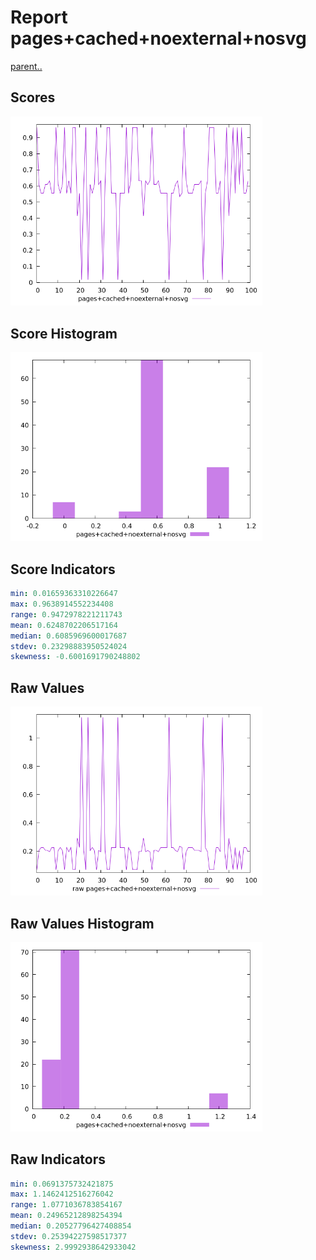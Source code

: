 # Report pages+cached+noexternal+nosvg

[parent..](./..)  


## Scores

![score](./score.png)  

## Score Histogram

![hist](./hist.png)  

## Score Indicators

```yaml
min: 0.01659363310226647
max: 0.9638914552234408
range: 0.9472978221211743
mean: 0.6248702206517164
median: 0.6085969600017687
stdev: 0.23298883950524024
skewness: -0.6001691790248802

```

## Raw Values

![raw](./raw.png)  

## Raw Values Histogram

![raw hist](./raw_hist.png)  

## Raw Indicators

```yaml
min: 0.0691375732421875
max: 1.1462412516276042
range: 1.0771036783854167
mean: 0.24965212898254394
median: 0.20527796427408854
stdev: 0.25394227598517377
skewness: 2.9992938642933042

```

<style>
  img {
    max-width: 80%;
  }
</style>
      
